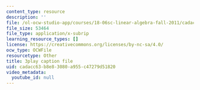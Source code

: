 ```yaml
---
content_type: resource
description: ''
file: /ol-ocw-studio-app/courses/18-06sc-linear-algebra-fall-2011/cadacc63b8e83080a955c47279d51820_JibVXBElKL0.srt
file_size: 53464
file_type: application/x-subrip
learning_resource_types: []
license: https://creativecommons.org/licenses/by-nc-sa/4.0/
ocw_type: OCWFile
resourcetype: Other
title: 3play caption file
uid: cadacc63-b8e8-3080-a955-c47279d51820
video_metadata:
  youtube_id: null
---
```

